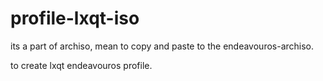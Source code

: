 # profile-lxqt-iso


its a part of archiso, mean to copy and paste to the endeavouros-archiso.

to create lxqt endeavouros profile.

